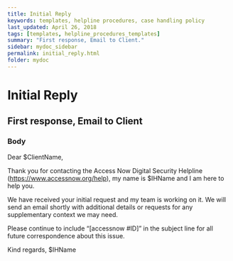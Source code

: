 ```yaml
---
title: Initial Reply
keywords: templates, helpline procedures, case handling policy
last_updated: April 26, 2018
tags: [templates, helpline_procedures_templates]
summary: "First response, Email to Client."
sidebar: mydoc_sidebar
permalink: initial_reply.html
folder: mydoc
---
```



# Initial Reply
## First response, Email to Client

### Body

Dear $ClientName,

Thank you for contacting the Access Now Digital Security Helpline (https://www.accessnow.org/help), my name is $IHName and I am here to help you.

We have received your initial request and my team is working on it. We will send an email shortly with additional details or requests for any supplementary context we may need. 

Please continue to include “[accessnow #ID]” in the subject line for all future correspondence about this issue.

Kind regards,
$IHName

